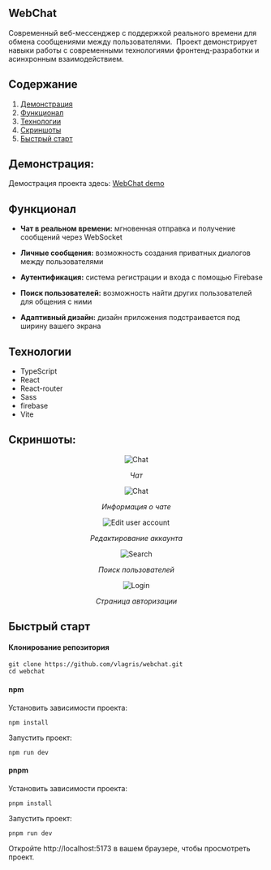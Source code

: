 ## WebChat

Современный веб-мессенджер с поддержкой реального времени для обмена сообщениями между пользователями.  Проект демонстрирует навыки работы с современными технологиями фронтенд-разработки и асинхронным взаимодействием.

## Содержание

1. [Демонстрация](#демонстрация)
2. [Функционал](#функционал)
3. [Технологии](#технологии)
4. [Скриншоты](#скриншоты)
5. [Быстрый старт](#быстрый-старт)

## Демонстрация:

Демострация проекта здесь: [WebChat demo](https://agilarin.github.io/webchat/)

## Функционал

- **Чат в реальном времени:** мгновенная отправка и получение сообщений через WebSocket

- **Личные сообщения:** возможность создания приватных диалогов между пользователями

- **Аутентификация:** система регистрации и входа с помощью Firebase

- **Поиск пользователей:** возможность найти других пользователей для общения с ними

- **Адаптивный дизайн:** дизайн приложения подстраивается под ширину вашего экрана

## Технологии

- TypeScript
- React
- React-router
- Sass
- firebase
- Vite

## Скриншоты:

<div align="center">
  <img alt="Chat" src="https://github.com/vlagris/webchat/blob/main/screenshots/chat-open.png">
  <p><i>Чат</i></p>
  <img alt="Chat" src="https://github.com/vlagris/webchat/blob/main/screenshots/chat-info.png">
  <p><i>Информация о чате</i></p>
  <img alt="Edit user account" src="https://github.com/vlagris/webchat/blob/main/screenshots/edit-account.png">
  <p><i>Редактирование аккаунта</i></p>
  <img alt="Search" src="https://github.com/vlagris/webchat/blob/main/screenshots/search.png">
  <p><i>Поиск пользователей</i></p>
  <img alt="Login" src="https://github.com/vlagris/webchat/blob/main/screenshots/login-page.png">
  <p><i>Страница авторизации</i></p>
</div>

## Быстрый старт

#### Клонирование репозитория

```
git clone https://github.com/vlagris/webchat.git
cd webchat
```

#### npm

Установить зависимости проекта:

```
npm install
```

Запустить проект:

```
npm run dev
```

#### pnpm

Установить зависимости проекта:

```
pnpm install
```

Запустить проект:

```
pnpm run dev
```

Откройте http://localhost:5173 в вашем браузере, чтобы просмотреть проект.
